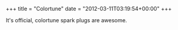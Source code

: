 +++
title = "Colortune"
date = "2012-03-11T03:19:54+00:00"
+++

It's official, colortune spark plugs are awesome.
			